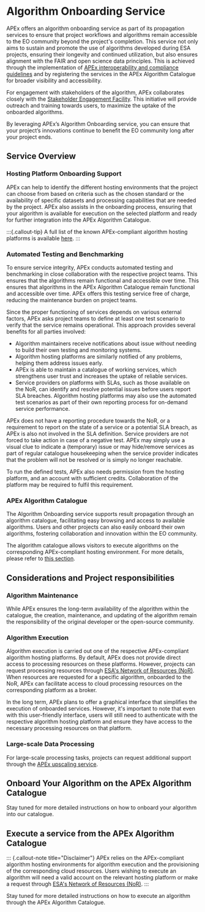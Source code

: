 # Algorithm Onboarding Service

APEx offers an algorithm onboarding service as part of its propagation services to ensure that project workflows and
algorithms remain accessible to the EO community beyond the project's completion. This service not only aims to sustain
and promote the use of algorithms developed during ESA projects, ensuring their longevity and continued utilization, but
also ensures alignment with the FAIR and open science data principles. This is achieved through the implementation of
[APEx interoperability and compliance guidelines](../interoperability/index.md) and by registering the services in the
APEx Algorithm Catalogue for broader visibility and accessibility.

For engagement with stakeholders of the algorithm, APEx collaborates closely with
the [Stakeholder Engagement Facility](https://esa-sef.eu/). This initiative will provide outreach and training towards
users, to maximize the uptake of the onboarded algorithms.

By leveraging APEx’s Algorithm Onboarding service, you can ensure that your project’s innovations continue to benefit
the EO community long after your project ends.

## Service Overview

### Hosting Platform Onboarding Support

APEx can help to identify the different hosting environments that the project can choose from based on criteria such as
the chosen standard or the availability of specific datasets and processing capabilities that are needed by the project.
APEx also assists in the onboarding process, ensuring that your algorithm is available for execution on the selected
platform and ready for further integration into the APEx Algorithm Catalogue.

:::{.callout-tip}
A full list of the known APEx-compliant algorithm hosting platforms is
available [here](index.qmd#what-are-the-platforms-to-choose-from).
:::

### Automated Testing and Benchmarking

To ensure service integrity, APEx conducts automated testing and benchmarking in close collaboration with the respective project teams. This ensures that the algorithms remain functional and accessible over time. 
This ensures that algorithms in the APEx Algorithm Catalogue remain functional and accessible over time. APEx offers this testing service free of charge, reducing the maintenance burden on project teams.

Since the proper functioning of services depends on various external factors, APEx asks project teams to define at least one test scenario to verify that the service remains operational. This approach provides several benefits for all parties involved:

* Algorithm maintainers receive notifications about issue without needing to build their own testing and monitoring systems.
* Algorithm hosting platforms are similarly notified of any problems, helping them address issues early.
* APEx is able to maintain a catalogue of working services, which strengthens user trust and increases the uptake of reliable services.
* Service providers on platforms with SLAs, such as those available on the NoR, can identify and resolve potential issues before users report SLA breaches. Algorithm hosting platforms may also use the automated test scenarios as part of their own reporting process for on-demand service performance.
  
APEx does not have a reporting procedure towards the NoR, or a requirement to report on the state of a service or a potential SLA breach, as APEx is also not involved in the SLA definition.
Service providers are not forced to take action in case of a negative test. APEx may simply use a visual clue to indicate a (temporary) issue or may hide/remove services as part of regular catalogue housekeeping when the service provider indicates that the problem will not be resolved or is simply no longer reachable.

To run the defined tests, APEx also needs permission from the hosting platform, and an account with sufficient credits. Collaboration of the platform may be required to fulfil this requirement.

### APEx Algorithm Catalogue

The Algorithm Onboarding service supports result propagation through an algorithm catalogue, facilitating easy
browsing and access to available algorithms. Users and other projects can also easily onboard their own algorithms,
fostering collaboration and innovation within the EO community.

The algorithm catalogue allows visitors to execute algorithms on the corresponding APEx-compliant hosting environment.
For more details, please refer to [this section](#execute-a-service-from-the-apex-algorithm-catalogue).

## Considerations and Project responsibilities

### Algorithm Maintenance

While APEx ensures the long-term availability of the algorithm within the catalogue, the creation, maintenance, and
updating of the algorithm remain the responsibility of the original developer or the open-source community.

### Algorithm Execution

Algorithm execution is carried out one of the respective APEx-compliant algorithm hosting platforms. By default, APEx
does not provide direct access to processing resources on these platforms. However, projects can request processing
resources through [ESA's Network of Resources (NoR)](https://portfolio.nor-discover.org/). When resources are requested
for a specific algorithm, onboarded to the NoR, APEx can facilitate access to cloud processing resources on the
corresponding platform as a broker.

In the long term, APEx plans to offer a graphical interface that simplifies the execution of onboarded services.
However, it's important to note that even with this user-friendly interface, users will still need to authenticate with
the respective algorithm hosting platform and ensure they have access to the necessary processing resources on that
platform.

### Large-scale Data Processing

For large-scale processing tasks, projects can request additional support through
the [APEx upscaling service](./upscaling.md).

## Onboard Your Algorithm on the APEx Algorithm Catalogue

Stay tuned for more detailed instructions on how to onboard your algorithm into our catalogue.

## Execute a service from the APEx Algorithm Catalogue

::: {.callout-note title="Disclaimer"}
APEx relies on the APEx-compliant algorithm hosting environments for algorithm execution and the provisioning of the
corresponding cloud resources. Users wishing to execute an algorithm will need a valid account on the relevant hosting
platform or make a request through [ESA's Network of Resources (NoR)](https://portfolio.nor-discover.org/).
:::

Stay tuned for more detailed instructions on how to execute an algorithm through the APEx Algorithm Catalogue.
